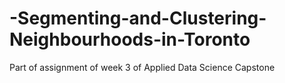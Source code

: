# -Segmenting-and-Clustering-Neighbourhoods-in-Toronto
Part of assignment of week 3 of Applied Data Science Capstone
